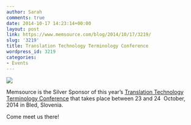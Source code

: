 ```yaml
---
author: Sarah
comments: true
date: 2014-10-17 14:23:14+00:00
layout: post
link: https://www.memsource.com/blog/2014/10/17/3219/
slug: '3219'
title: Translation Technology Terminology Conference
wordpress_id: 3219
categories:
- Events
---
```


[![](/wp-content/uploads/2014/10/TTT-logo.png)](http://www.ttt-conference.com/)

Memsource is the Silver Sponsor of this year’s [Translation Technology Terminology Conference](http://www.ttt-conference.com/) that takes place between 23 and 24  October, 2014 in Bled, Slovenia.

Come meet us there!
